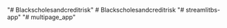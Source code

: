 "# Blackscholesandcreditrisk" 
#   B l a c k s c h o l e s a n d c r e d i t r i s k  
 "# streamlitbs-app" 
"# multipage_app" 
